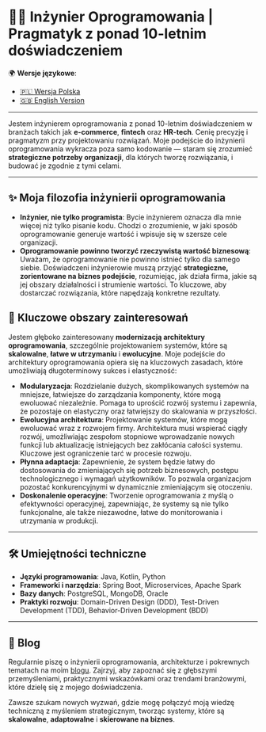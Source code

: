 # 👨‍💻 Inżynier Oprogramowania | Pragmatyk z ponad 10-letnim doświadczeniem

🌍 **Wersje językowe**:  
- [🇵🇱 Wersja Polska](https://github.com/CamilYed/CamilYed/blob/main/README_PL.md)  
- [🇬🇧 English Version](https://github.com/CamilYed/CamilYed/blob/main/README.md)

---

Jestem inżynierem oprogramowania z ponad 10-letnim doświadczeniem w branżach takich jak **e-commerce**, **fintech** oraz **HR-tech**. Cenię precyzję i pragmatyzm przy projektowaniu rozwiązań. Moje podejście do inżynierii oprogramowania wykracza poza samo kodowanie — staram się zrozumieć **strategiczne potrzeby organizacji**, dla których tworzę rozwiązania, i budować je zgodnie z tymi celami.

---

## ✨ Moja filozofia inżynierii oprogramowania  
- **Inżynier, nie tylko programista**: Bycie inżynierem oznacza dla mnie więcej niż tylko pisanie kodu. Chodzi o zrozumienie, w jaki sposób oprogramowanie generuje wartość i wpisuje się w szersze cele organizacji.  
- **Oprogramowanie powinno tworzyć rzeczywistą wartość biznesową**: Uważam, że oprogramowanie nie powinno istnieć tylko dla samego siebie. Doświadczeni inżynierowie muszą przyjąć **strategiczne, zorientowane na biznes podejście**, rozumiejąc, jak działa firma, jakie są jej obszary działalności i strumienie wartości. To kluczowe, aby dostarczać rozwiązania, które napędzają konkretne rezultaty.

## 🚀 Kluczowe obszary zainteresowań  
Jestem głęboko zainteresowany **modernizacją architektury oprogramowania**, szczególnie projektowaniem systemów, które są **skalowalne**, **łatwe w utrzymaniu** i **ewolucyjne**. Moje podejście do architektury oprogramowania opiera się na kluczowych zasadach, które umożliwiają długoterminowy sukces i elastyczność:

- **Modularyzacja**: Rozdzielanie dużych, skomplikowanych systemów na mniejsze, łatwiejsze do zarządzania komponenty, które mogą ewoluować niezależnie. Pomaga to uprościć rozwój systemu i zapewnia, że pozostaje on elastyczny oraz łatwiejszy do skalowania w przyszłości.  
- **Ewolucyjna architektura**: Projektowanie systemów, które mogą ewoluować wraz z rozwojem firmy. Architektura musi wspierać ciągły rozwój, umożliwiając zespołom stopniowe wprowadzanie nowych funkcji lub aktualizację istniejących bez zakłócania całości systemu. Kluczowe jest ograniczenie tarć w procesie rozwoju.  
- **Płynna adaptacja**: Zapewnienie, że system będzie łatwy do dostosowania do zmieniających się potrzeb biznesowych, postępu technologicznego i wymagań użytkowników. To pozwala organizacjom pozostać konkurencyjnymi w dynamicznie zmieniającym się otoczeniu.  
- **Doskonalenie operacyjne**: Tworzenie oprogramowania z myślą o efektywności operacyjnej, zapewniając, że systemy są nie tylko funkcjonalne, ale także niezawodne, łatwe do monitorowania i utrzymania w produkcji.

---

## 🛠️ Umiejętności techniczne  
- **Języki programowania**: Java, Kotlin, Python  
- **Frameworki i narzędzia**: Spring Boot, Microservices, Apache Spark  
- **Bazy danych**: PostgreSQL, MongoDB, Oracle  
- **Praktyki rozwoju**: Domain-Driven Design (DDD), Test-Driven Development (TDD), Behavior-Driven Development (BDD)

---

## 📝 Blog  
Regularnie piszę o inżynierii oprogramowania, architekturze i pokrewnych tematach na moim [blogu](https://camilyed.github.io/). Zajrzyj, aby zapoznać się z głębszymi przemyśleniami, praktycznymi wskazówkami oraz trendami branżowymi, które dzielę się z mojego doświadczenia.

Zawsze szukam nowych wyzwań, gdzie mogę połączyć moją wiedzę techniczną z myśleniem strategicznym, tworząc systemy, które są **skalowalne**, **adaptowalne** i **skierowane na biznes**.
